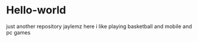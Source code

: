 # Hello-world
just another repository
jaylemz here i like playing basketball and mobile and pc games

